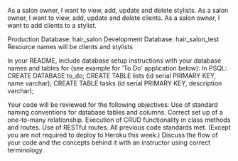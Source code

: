 As a salon owner, I want to view, add, update and delete stylists.
As a salon owner, I want to view, add, update and delete clients.
As a salon owner, I want to add clients to a stylist.



Production Database: hair_salon
Development Database: hair_salon_test
Resource names will be clients and stylists



In your README, include database setup instructions with your database names and tables for (see example for 'To Do' application below):
In PSQL:
CREATE DATABASE to_do;
CREATE TABLE lists (id serial PRIMARY KEY, name varchar);
CREATE TABLE tasks (id serial PRIMARY KEY, description varchar);



Your code will be reviewed for the following objectives:
Use of standard naming conventions for database tables and columns.
Correct set up of a one-to-many relationship.
Execution of CRUD functionality in class methods and routes.
Use of RESTful routes.
All previous code standards met. (Except you are not required to deploy to Heroku this week.)
Discuss the flow of your code and the concepts behind it with an instructor using correct terminology.
